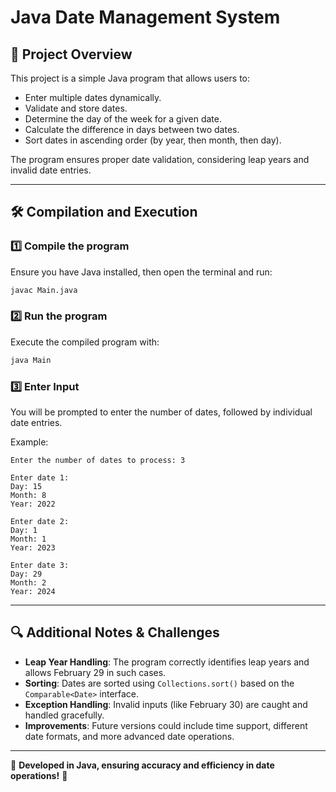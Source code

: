 # Java Date Management System

## 📌 Project Overview
This project is a simple Java program that allows users to:
- Enter multiple dates dynamically.
- Validate and store dates.
- Determine the day of the week for a given date.
- Calculate the difference in days between two dates.
- Sort dates in ascending order (by year, then month, then day).

The program ensures proper date validation, considering leap years and invalid date entries.

---

## 🛠 Compilation and Execution
### 1️⃣ Compile the program
Ensure you have Java installed, then open the terminal and run:
```sh
javac Main.java
```
### 2️⃣ Run the program
Execute the compiled program with:
```sh
java Main
```
### 3️⃣ Enter Input
You will be prompted to enter the number of dates, followed by individual date entries.

Example:
```
Enter the number of dates to process: 3

Enter date 1:
Day: 15
Month: 8
Year: 2022

Enter date 2:
Day: 1
Month: 1
Year: 2023

Enter date 3:
Day: 29
Month: 2
Year: 2024
```

---

## 🔍 Additional Notes & Challenges
- **Leap Year Handling**: The program correctly identifies leap years and allows February 29 in such cases.
- **Sorting**: Dates are sorted using `Collections.sort()` based on the `Comparable<Date>` interface.
- **Exception Handling**: Invalid inputs (like February 30) are caught and handled gracefully.
- **Improvements**: Future versions could include time support, different date formats, and more advanced date operations.

---

📌 **Developed in Java, ensuring accuracy and efficiency in date operations!** 🚀

